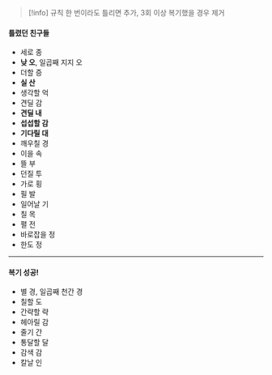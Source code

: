 > [!info] 규칙
> 한 번이라도 틀리면 추가, 3회 이상 복기했을 경우 제거
#### 틀렸던 친구들 
- 세로 종
- **낮 오**, 일곱째 지지 오
- 더할 증
- **실 산**
- 생각할 억
- 견딜 감
- **견딜 내**
- **섭섭할 감**
- **기다릴 대**
- 깨우칠 경
- 이을 속
- 뜰 부
- 던질 투
- 가로 횡
- 필 발
- 일어날 기
- 칠 목
- 펼 전
- 바로잡을 정
- 한도 정
---
#### 복기 성공!
- 별 경, 일곱째 천간 경
- 칠할 도
- 간략할 략
- 헤아릴 감
- 줄기 간
- 통달할 달
- 감색 감
- 칼날 인